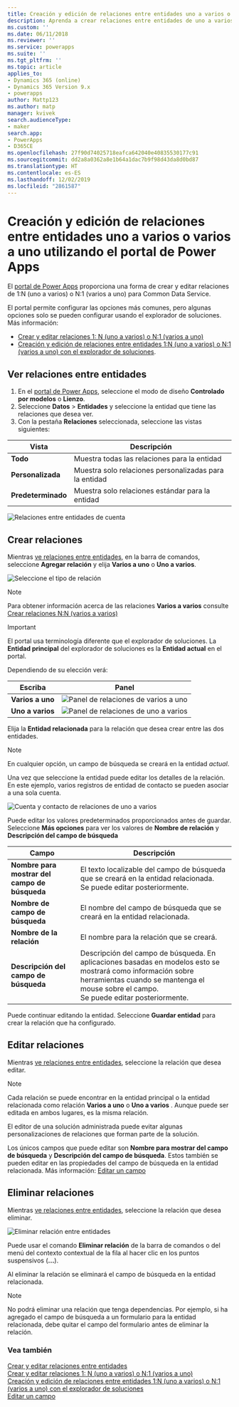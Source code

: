 ```yaml
---
title: Creación y edición de relaciones entre entidades uno a varios o varios a uno utilizando el portal de Power Apps | MicrosoftDocs
description: Aprenda a crear relaciones entre entidades de uno a varios o de varios a uno con el portal de Power Apps
ms.custom: ''
ms.date: 06/11/2018
ms.reviewer: ''
ms.service: powerapps
ms.suite: ''
ms.tgt_pltfrm: ''
ms.topic: article
applies_to:
- Dynamics 365 (online)
- Dynamics 365 Version 9.x
- powerapps
author: Mattp123
ms.author: matp
manager: kvivek
search.audienceType:
- maker
search.app:
- PowerApps
- D365CE
ms.openlocfilehash: 27f90d74025718eafca642040e40835530177c91
ms.sourcegitcommit: dd2a8a0362a8e1b64a1dac7b9f98d43da8d0bd87
ms.translationtype: HT
ms.contentlocale: es-ES
ms.lasthandoff: 12/02/2019
ms.locfileid: "2861587"
---
```

# <a name="create-and-edit-one-to-many-or-many-to-one-entity-relationships-using-power-apps-portal"></a>Creación y edición de relaciones entre entidades uno a varios o varios a uno utilizando el portal de Power Apps

El [portal de Power Apps](https://make.powerapps.com/?utm_source=padocs&utm_medium=linkinadoc&utm_campaign=referralsfromdoc) proporciona una forma de crear y editar relaciones de 1:N (uno a varios) o N:1 (varios a uno) para Common Data Service.

El portal permite configurar las opciones más comunes, pero algunas opciones solo se pueden configurar usando el explorador de soluciones. Más información: 
- [Crear y editar relaciones 1: N (uno a varios) o N:1 (varios a uno)](create-edit-1n-relationships.md)
- [Creación y edición de relaciones entre entidades 1:N (uno a varios) o N:1 (varios a uno) con el explorador de soluciones](create-edit-1n-relationships-solution-explorer.md).

## <a name="view-entity-relationships"></a>Ver relaciones entre entidades

1. En el [portal de Power Apps](https://make.powerapps.com/?utm_source=padocs&utm_medium=linkinadoc&utm_campaign=referralsfromdoc), seleccione el modo de diseño **Controlado por modelos** o **Lienzo**.
2. Seleccione **Datos** > **Entidades** y seleccione la entidad que tiene las relaciones que desea ver.
3. Con la pestaña **Relaciones** seleccionada, seleccione las vistas siguientes: 

 |Vista|Descripción|
 |--|--|
 |**Todo**| Muestra todas las relaciones para la entidad|
 |**Personalizada**|Muestra solo relaciones personalizadas para la entidad|
 |**Predeterminado**|Muestra solo relaciones estándar para la entidad|
<!-- TODO: What is the actual difference between All and Default? -->

![Relaciones entre entidades de cuenta](media/view-account-relationships-portal.png)

## <a name="create-relationships"></a>Crear relaciones

Mientras [ve relaciones entre entidades](#view-entity-relationships), en la barra de comandos, seleccione **Agregar relación** y elija **Varios a uno** o **Uno a varios**.

![Seleccione el tipo de relación](media/add-relationship-menu-portal.png)

> [!NOTE]
> Para obtener información acerca de las relaciones **Varios a varios** consulte [Crear relaciones N:N (varios a varios)](create-edit-nn-relationships.md)

<!-- This may change going forward, but this is the way it is now. #2534972 -->
> [!Important]
> El portal usa terminología diferente que el explorador de soluciones. La **Entidad principal** del explorador de soluciones es la **Entidad actual** en el portal.

Dependiendo de su elección verá:

<!-- These are the correct screenshots from the UI as of 6/11/18 -->
|Escriba|Panel|
|--|--|
|**Varios a uno**|![Panel de relaciones de varios a uno](media/many-to-one-relationship-panel.png)|
|**Uno a varios**|![Panel de relaciones de uno a varios](media/one-to-many-relationship-panel.png)|

Elija la **Entidad relacionada** para la relación que desea crear entre las dos entidades. 

> [!NOTE]
> En cualquier opción, un campo de búsqueda se creará en la entidad *actual*.

Una vez que seleccione la entidad puede editar los detalles de la relación. En este ejemplo, varios registros de entidad de contacto se pueden asociar a una sola cuenta.

<!-- These are the correct screenshots from the UI as of 6/11/18 -->
![Cuenta y contacto de relaciones de uno a varios](media/One-to-many-account-contact.png)

Puede editar los valores predeterminados proporcionados antes de guardar. Seleccione **Más opciones** para ver los valores de **Nombre de relación** y **Descripción del campo de búsqueda**

|Campo|Descripción|
|--|--|
|**Nombre para mostrar del campo de búsqueda**|El texto localizable del campo de búsqueda que se creará en la entidad relacionada.<br />Se puede editar posteriormente.|
|**Nombre de campo de búsqueda**|El nombre del campo de búsqueda que se creará en la entidad relacionada.|
|**Nombre de la relación**|El nombre para la relación que se creará.|
|**Descripción del campo de búsqueda**|Descripción del campo de búsqueda. En aplicaciones basadas en modelos esto se mostrará como información sobre herramientas cuando se mantenga el mouse sobre el campo. <br />Se puede editar posteriormente.|

Puede continuar editando la entidad. Seleccione **Guardar entidad** para crear la relación que ha configurado.

## <a name="edit-relationships"></a>Editar relaciones

Mientras [ve relaciones entre entidades](#view-entity-relationships), seleccione la relación que desea editar.

> [!NOTE]
> Cada relación se puede encontrar en la entidad principal o la entidad relacionada como relación **Varios a uno** o **Uno a varios** . Aunque puede ser editada en ambos lugares, es la misma relación.
>
> El editor de una solución administrada puede evitar algunas personalizaciones de relaciones que forman parte de la solución.

Los únicos campos que puede editar son **Nombre para mostrar del campo de búsqueda** y **Descripción del campo de búsqueda**. Estos también se pueden editar en las propiedades del campo de búsqueda en la entidad relacionada. Más información: [Editar un campo](create-edit-field-portal.md#edit-a-field)

## <a name="delete-relationships"></a>Eliminar relaciones

Mientras [ve relaciones entre entidades](#view-entity-relationships), seleccione la relación que desea eliminar.

![Eliminar relación entre entidades](media/delete-entity-relationship-portal.png)

Puede usar el comando **Eliminar relación** de la barra de comandos o del menú del contexto contextual de la fila al hacer clic en los puntos suspensivos (**...**).

Al eliminar la relación se eliminará el campo de búsqueda en la entidad relacionada.

> [!NOTE]
> No podrá eliminar una relación que tenga dependencias. Por ejemplo, si ha agregado el campo de búsqueda a un formulario para la entidad relacionada, debe quitar el campo del formulario antes de eliminar la relación.

### <a name="see-also"></a>Vea también

[Crear y editar relaciones entre entidades](create-edit-entity-relationships.md)<br />
[Crear y editar relaciones 1: N (uno a varios) o N:1 (varios a uno)](create-edit-1n-relationships.md)<br />
[Creación y edición de relaciones entre entidades 1:N (uno a varios) o N:1 (varios a uno) con el explorador de soluciones](create-edit-1n-relationships-solution-explorer.md)<br />
[Editar un campo](create-edit-field-portal.md#edit-a-field)
